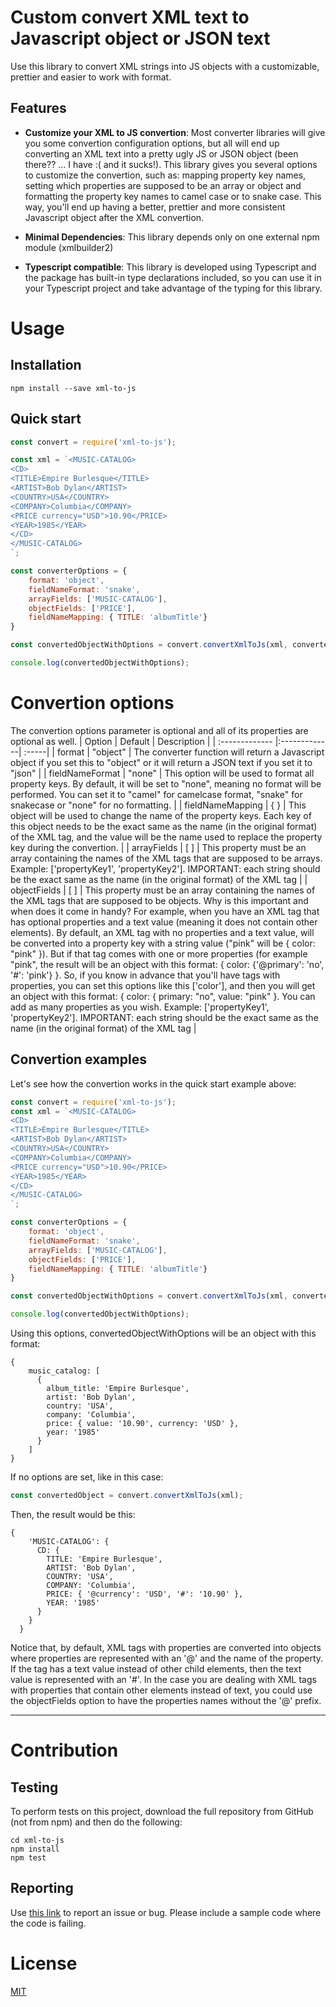 # Custom convert XML text to Javascript object or JSON text
Use this library to convert XML strings into JS objects with a customizable, prettier and easier to work with format.



## Features
* **Customize your XML to JS convertion**:
Most converter libraries will give you some convertion configuration options, but all will end up converting an XML text into a pretty ugly JS or JSON object (been there?? ... I have :( and it sucks!).
This library gives you several options to customize the convertion, such as: mapping property key names, setting which properties are supposed to be an array or object and formatting the property key names to camel case or to snake case.
This way, you'll end up having a better, prettier and more consistent Javascript object after the XML convertion.

* **Minimal Dependencies**:
This library depends only on one external npm module (xmlbuilder2)

* **Typescript compatible**:
This library is developed using Typescript and the package has built-in type declarations included, so you can use it in your Typescript project and take advantage of the typing for this library.

# Usage

## Installation

```
npm install --save xml-to-js
```
## Quick start

```js
const convert = require('xml-to-js');

const xml = `<MUSIC-CATALOG>
<CD>
<TITLE>Empire Burlesque</TITLE>
<ARTIST>Bob Dylan</ARTIST>
<COUNTRY>USA</COUNTRY>
<COMPANY>Columbia</COMPANY>
<PRICE currency="USD">10.90</PRICE>
<YEAR>1985</YEAR>
</CD>
</MUSIC-CATALOG>
`;

const converterOptions = {
    format: 'object',
    fieldNameFormat: 'snake',
    arrayFields: ['MUSIC-CATALOG'],
    objectFields: ['PRICE'],
    fieldNameMapping: { TITLE: 'albumTitle'}
}

const convertedObjectWithOptions = convert.convertXmlToJs(xml, converterOptions);

console.log(convertedObjectWithOptions);
```

# Convertion options
The convertion options parameter is optional and all of its properties are optional as well.
| Option        | Default          | Description  |
| :------------- |:-------------| :-----|
| format     | "object" | The converter function will return a Javascript object if you set this to "object" or it will return a JSON text if you set it to "json" |
| fieldNameFormat     | "none"      |   This option will be used to format all property keys. By default, it will be set to "none", meaning no format will be performed. You can set it to "camel" for camelcase format, "snake" for snakecase or "none" for no formatting. |
| fieldNameMapping | { }      |    This object will be used to change the name of the property keys. Each key of this object needs to be the exact same as the name (in the original format) of the XML tag, and the value will be the name used to replace the property key during the convertion. |
| arrayFields | [ ]      |    This property must be an array containing the names of the XML tags that are supposed to be arrays. Example: ['propertyKey1', 'propertyKey2']. IMPORTANT: each string should be the exact same as the name (in the original format) of the XML tag |
| objectFields | [ ]      |    This property must be an array containing the names of the XML tags that are supposed to be objects. Why is this important and when does it come in handy? For example, when you have an XML tag that has optional properties and a text value (meaning it does not contain other elements). By default, an XML tag with no properties and a text value, will be converted into a property key with a string value ("<color>pink</color>" will be { color: "pink" }). But if that tag comes with one or more properties (for example "<color primary="no">pink</color>", the result will be an object with this format: { color: {'@primary': 'no', '#': 'pink'} }. So, if you know in advance that you'll have tags with properties, you can set this options like this ['color'], and then you will get an object with this format: { color: { primary: "no", value: "pink" }. You can add as many properties as you wish. Example: ['propertyKey1', 'propertyKey2']. IMPORTANT: each string should be the exact same as the name (in the original format) of the XML tag |

## Convertion examples
Let's see how the convertion works in the quick start example above:
```javascript
const convert = require('xml-to-js');
const xml = `<MUSIC-CATALOG>
<CD>
<TITLE>Empire Burlesque</TITLE>
<ARTIST>Bob Dylan</ARTIST>
<COUNTRY>USA</COUNTRY>
<COMPANY>Columbia</COMPANY>
<PRICE currency="USD">10.90</PRICE>
<YEAR>1985</YEAR>
</CD>
</MUSIC-CATALOG>
`;

const converterOptions = {
    format: 'object',
    fieldNameFormat: 'snake',
    arrayFields: ['MUSIC-CATALOG'],
    objectFields: ['PRICE'],
    fieldNameMapping: { TITLE: 'albumTitle'}
}

const convertedObjectWithOptions = convert.convertXmlToJs(xml, converterOptions);

console.log(convertedObjectWithOptions);
```

Using this options, convertedObjectWithOptions will be an object with this format:

```
{
    music_catalog: [
      {
        album_title: 'Empire Burlesque',
        artist: 'Bob Dylan',
        country: 'USA',
        company: 'Columbia',
        price: { value: '10.90', currency: 'USD' },
        year: '1985'
      }
    ]
}
```

If no options are set, like in this case:
```js
const convertedObject = convert.convertXmlToJs(xml);
```
Then, the result would be this:
```
{
    'MUSIC-CATALOG': {
      CD: {
        TITLE: 'Empire Burlesque',
        ARTIST: 'Bob Dylan',
        COUNTRY: 'USA',
        COMPANY: 'Columbia',
        PRICE: { '@currency': 'USD', '#': '10.90' },
        YEAR: '1985'
      }
    }
  }
```

Notice that, by default, XML tags with properties are converted into objects where properties are represented with an '@' and the name of the property. If the tag has a text value instead of other child elements, then the text value is represented with an '#'. In the case you are dealing with XML tags with properties that contain other elements instead of text, you could use the objectFields option to have the properties names without the '@' prefix.

***

# Contribution

## Testing

To perform tests on this project, download the full repository from GitHub (not from npm) and then do the following:

```
cd xml-to-js
npm install
npm test
```

## Reporting

Use [this link](https://github.com/solblack/xml-to-js/issues) to report an issue or bug. Please include a sample code where the code is failing.

# License

[MIT](https://github.com/nashwaan/xml-js/blob/master/LICENSE)
